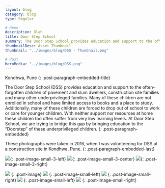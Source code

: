 ```yaml
---
layout: blog
category: blog
type: Regular

# Home
description: Blah
title: Door Step School
summary: The Door Step School provides education and support to the often-forgotten children of pavement and slum dwellers, construction site families and many other underprivileged families.
thumbnailDesc: Asset Thumbnail
thumbnail: "../images/blog/DSS - Thumbnail.png"

# Post
heroMedia: "../images/blog/DSS.png"
---
```


Kondhwa, Pune
{: .post-paragraph-embedded-title}

The Door Step School (DSS) provides education and support to the often-forgotten children of pavement and slum dwellers, construction site families and many other underprivileged families. Many of these children are not enrolled in school and have limited access to books and a place to study. Additionally, many of these children are forced to drop out of school to work or care for younger children. With neither support nor resources at home these children too often suffer from very low learning levels. At Door Step School, we are trying to bridge this gap by bringing education to the “Doorstep” of these underprivileged children.
{: .post-paragraph-embedded}

These photographs were taken in 2016, when I was volunteering for DSS at a construction site in Kondhwa, Pune.
{: .post-paragraph-embedded-last}


<img src="https://i.imgur.com/EVvZ5U5.jpg" data-src="https://i.imgur.com/ySjb2tn.png" class="lazyload blur-up">{: .post-image-small-3-left}
<img src="https://i.imgur.com/X4MZIWp.jpg" data-src="https://i.imgur.com/zIiJHDG.png" class="lazyload blur-up">{: .post-image-small-3-center}
<img src="https://i.imgur.com/Bvm0uxv.jpg" data-src="https://i.imgur.com/Fg8Z279.png" class="lazyload blur-up">{: .post-image-small-3-right}

<img src="https://i.imgur.com/yMjMKBh.jpg" data-src="https://i.imgur.com/4ZuChpv.png" class="lazyload blur-up">
{: .post-image} 




<img src="https://i.imgur.com/FX021uo.jpg" data-src="https://i.imgur.com/MGRHicU.png" class="lazyload blur-up">
{: .post-image-small-left} 

<img src="https://i.imgur.com/Nwe20qJ.jpg" data-src="https://i.imgur.com/BeWjvyc.png" class="lazyload blur-up">
{: .post-image-small-right} 

<img src="https://i.imgur.com/kwki2Jd.jpg" data-src="https://i.imgur.com/EqjWNNN.png" class="lazyload blur-up">
{: .post-image-small-left} 

<img src="https://i.imgur.com/r4sDRl4.jpg" data-src="https://i.imgur.com/ZmuRYB0.png" class="lazyload blur-up">
{: .post-image-small-right} 

















